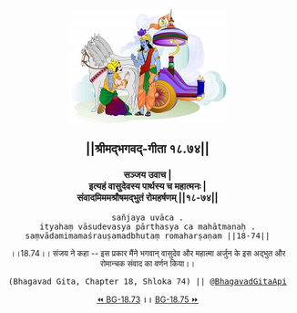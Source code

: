 <center><img src="../../asset/BG.png" alt="#API #bhagavadgitaapi #slok #nodejs #js #api #gitaapi #krishna #hinduism #vedic #ISKCON #shreemadbhagavadgita #technology"/>
<h2>||श्रीमद्‍भगवद्‍-गीता १८.७४||</h2>
<h3>सञ्जय उवाच |<br/>इत्यहं वासुदेवस्य पार्थस्य च महात्मनः |<br/>संवादमिममश्रौषमद्भुतं रोमहर्षणम् ||१८-७४||</h3>
<pre>sañjaya uvāca .<br/>ityahaṃ vāsudevasya pārthasya ca mahātmanaḥ .<br/>saṃvādamimamaśrauṣamadbhutaṃ romaharṣaṇam ||18-74||</pre>
<p>।।18.74।। संजय ने कहा -- इस प्रकार मैंने भगवान् वासुदेव और महात्मा अर्जुन के इस अद्भुत और रोमान्चक संवाद का वर्णन किया।।</p>
<pre>(Bhagavad Gita, Chapter 18, Shloka 74) || <a href="https://twitter.com/bhagavadgitaapi">@BhagavadGitaApi</a></pre><a href="../../18/73">⏪  BG-18.73</a><b>        ।।        </b><a href="../../18/75">BG-18.75  ⏩</a></center>